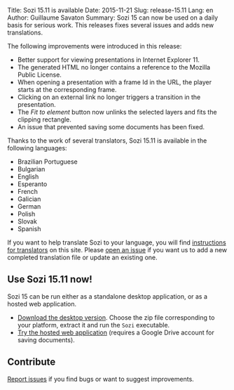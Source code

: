 Title: Sozi 15.11 is available
Date: 2015-11-21
Slug: release-15.11
Lang: en
Author: Guillaume Savaton
Summary:
    Sozi 15 can now be used on a daily basis for serious work.
    This releases fixes several issues and adds new translations.

The following improvements were introduced in this release:

* Better support for viewing presentations in Internet Explorer 11.
* The generated HTML no longer contains a reference to the Mozilla Public License.
* When opening a presentation with a frame Id in the URL, the player starts at the corresponding frame.
* Clicking on an external link no longer triggers a transition in the presentation.
* The *Fit to element* button now unlinks the selected layers and fits the clipping rectangle.
* An issue that prevented saving some documents has been fixed.

Thanks to the work of several translators, Sozi 15.11 is available in the following languages:

* Brazilian Portuguese
* Bulgarian
* English
* Esperanto
* French
* Galician
* German
* Polish
* Slovak
* Spanish

If you want to help translate Sozi to your language, you will find [instructions for translators](|filename|/pages/en/translate-editor.md) on this site.
Please [open an issue](https://github.com/senshu/Sozi/issues) if you want us to add a new
completed translation file or update an existing one.


Use Sozi 15.11 now!
-------------------

Sozi 15 can be run either as a standalone desktop application, or as a hosted web application.

* [Download the desktop version](https://github.com/senshu/Sozi/releases/tag/15.11).
  Choose the zip file corresponding to your platform, extract it and run the `Sozi` executable.
* [Try the hosted web application](http://sozi.baierouge.fr/demo/) (requires a Google Drive account for saving documents).

Contribute
----------

[Report issues](https://github.com/senshu/Sozi/issues) if you find bugs
or want to suggest improvements.
